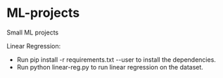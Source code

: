 # ML-projects
Small ML projects

Linear Regression:

* Run pip install -r requirements.txt --user to install the dependencies.
* Run python linear-reg.py to run linear regression on the dataset.
